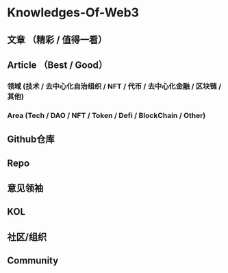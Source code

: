 # Knowledges-Of-Web3

## 文章 （精彩 / 值得一看）
## Article （Best / Good）

### 领域 (技术 / 去中心化自治组织 / NFT / 代币 / 去中心化金融 / 区块链 / 其他)
### Area (Tech / DAO / NFT / Token / Defi / BlockChain / Other)

## Github仓库
## Repo

## 意见领袖
## KOL

## 社区/组织
## Community
